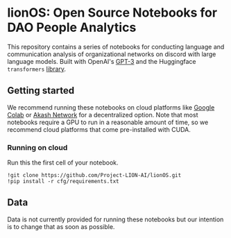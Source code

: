# lionOS: Open Source Notebooks for DAO People Analytics

This repository contains a series of notebooks for conducting language and communication analysis of organizational networks on discord with large language models. Built with OpenAI's [GPT-3](https://github.com/openai/openai-python) and the Huggingface `transformers` [library](https://github.com/huggingface/transformers).

## Getting started

We recommend running these notebooks on cloud platforms like [Google Colab](https://colab.research.google.com/github/Project-LION-AI/lionOS/blob/main/lion_classification_pipeline.ipynb?authuser=1#scrollTo=cb2b33a3-8377-48fc-aaac-beb71b989cd3) or [Akash Network](https://akash.network/) for a decentralized option. Note that most notebooks require a GPU to run in a reasonable amount of time, so we recommend cloud platforms that come pre-installed with CUDA.



### Running on cloud

Run this the first cell of your notebook.

```
!git clone https://github.com/Project-LION-AI/lionOS.git
!pip install -r cfg/requirements.txt
```

## Data

Data is not currently provided for running these notebooks but our intention is to change that as soon as possible.

